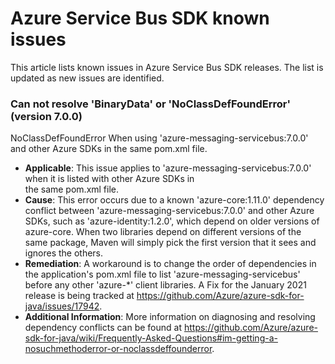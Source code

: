 # Azure Service Bus SDK known issues

This article lists known issues in Azure Service Bus SDK releases. The list is updated as new issues are identified.

### Can not resolve 'BinaryData' or 'NoClassDefFoundError' (version 7.0.0) 
NoClassDefFoundError When using 'azure-messaging-servicebus:7.0.0' and other Azure SDKs in the same pom.xml file.

- **Applicable**: This issue applies to 'azure-messaging-servicebus:7.0.0' when it is listed with other Azure SDKs in  
  the same pom.xml file.
- **Cause**: This error occurs due to a known 'azure-core:1.11.0' dependency conflict between 
  'azure-messaging-servicebus:7.0.0' and other Azure SDKs, such as 'azure-identity:1.2.0', which depend on older 
  versions of azure-core. When two libraries depend on different versions of the same package, Maven will simply pick 
  the first version that it sees and ignores the others.
- **Remediation**: A workaround is to change the order of dependencies in the application's pom.xml file to list 
  'azure-messaging-servicebus' before any other 'azure-*' client libraries. A Fix for the January 2021 release is being 
  tracked at https://github.com/Azure/azure-sdk-for-java/issues/17942.
- **Additional Information**: More information on diagnosing and resolving dependency conflicts can be found at
  https://github.com/Azure/azure-sdk-for-java/wiki/Frequently-Asked-Questions#im-getting-a-nosuchmethoderror-or-noclassdeffounderror.
